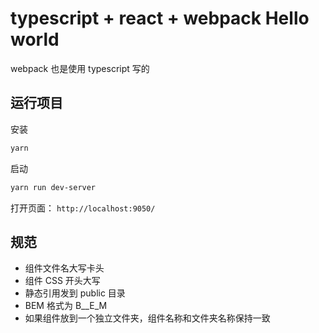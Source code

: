 # typescript + react + webpack Hello world

webpack 也是使用 typescript 写的

## 运行项目

安装

```bash
yarn
```

启动

```bash
yarn run dev-server
```

打开页面： `http://localhost:9050/`

## 规范

- 组件文件名大写卡头
- 组件 CSS 开头大写
- 静态引用发到 public 目录
- BEM 格式为 B\_\_E_M
- 如果组件放到一个独立文件夹，组件名称和文件夹名称保持一致
